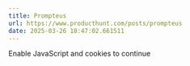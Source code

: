 ```yaml
---
title: Prompteus
url: https://www.producthunt.com/posts/prompteus
date: 2025-03-26 18:47:02.661511
---
```

Enable JavaScript and cookies to continue

